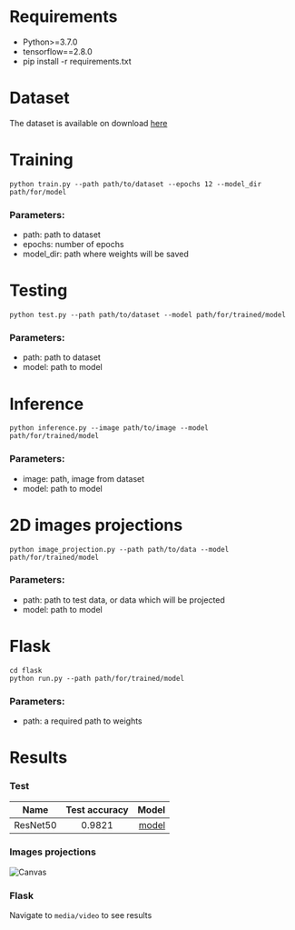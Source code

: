 # Requirements  
* Python>=3.7.0  
* tensorflow==2.8.0  
* pip install -r requirements.txt

# Dataset
The dataset is available on download [here](https://www.kaggle.com/datasets/kritikseth/fruit-and-vegetable-image-recognition)

# Training
`python train.py --path path/to/dataset --epochs 12 --model_dir path/for/model`
### Parameters:
* path: path to dataset  
* epochs: number of epochs  
* model_dir: path where weights will be saved

# Testing
`python test.py --path path/to/dataset --model path/for/trained/model`
### Parameters:
* path: path to dataset  
* model: path to model

# Inference
`python inference.py --image path/to/image --model path/for/trained/model`
### Parameters:
* image: path, image from dataset  
* model: path to model

# 2D images projections
`python image_projection.py --path path/to/data --model path/for/trained/model`
### Parameters:
* path: path to test data, or data which will be projected   
* model: path to model

# Flask
`cd flask`  
`python run.py --path path/for/trained/model`
### Parameters:
* path: a required path to weights   

# Results
### Test
| Name          | Test accuracy | Model  |
| ------------- |:-------------:| -----: |
| ResNet50      | 0.9821        | [model](https://drive.google.com/file/d/1_KYOiTaZ3MHnKI_Ee3pru1RvXhp2YsUt/view?usp=sharing)  |

### Images projections
![Canvas](media/images/mess.png)

### Flask
Navigate to `media/video` to see results
